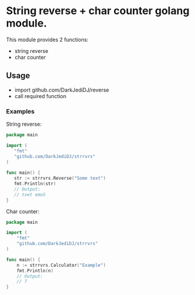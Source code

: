 # String reverse + char counter golang module.
This module provides 2 functions:
    
* string reverse
* char counter
    
## Usage
    
* import github.com/DarkJediDJ/reverse
* call required function
   
### Examples

String reverse:
 ```go 
package main

import (
    "fmt"
    "github.com/DarkJediDJ/strrvrs"
)
    
func main() {
    str := strrvrs.Reverse("Some text")
    fmt.Println(str)
    // Output:
    // txet emoS
}
```
Char counter:
```go
package main

import (
    "fmt"
    "github.com/DarkJediDJ/strrvrs"
)

func main() {
    n := strrvrs.Calculator("Example")
    fmt.Println(n)
    // Output:
    // 7
}
